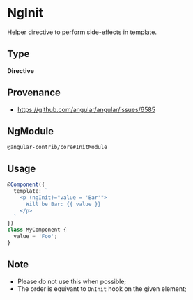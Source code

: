 # NgInit

Helper directive to perform side-effects in template.

## Type

**Directive**

## Provenance

+ https://github.com/angular/angular/issues/6585

## NgModule

`@angular-contrib/core#InitModule`

## Usage

```typescript
@Component({
  template: `
    <p (ngInit)="value = 'Bar'">
      Will be Bar: {{ value }}
    </p>
  `
})
class MyComponent {
  value = 'Foo';
}
```

## Note

+ Please do not use this when possible;
+ The order is equivant to `OnInit` hook on the given element;

